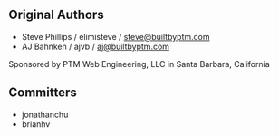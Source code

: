 ## Original Authors

* Steve Phillips / elimisteve / steve@builtbyptm.com
* AJ Bahnken / ajvb / aj@builtbyptm.com

Sponsored by PTM Web Engineering, LLC in Santa Barbara, California

## Committers

* jonathanchu
* brianhv
